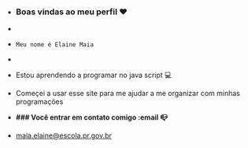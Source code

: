 - ### Boas vindas ao meu perfil ❤️
- 
- ```Meu nome é Elaine Maia``` 
- 
- Estou aprendendo a programar no java script 💻 
- Começei a usar esse site para me ajudar a me organizar com minhas programações

- **### Você entrar em contato comigo :email 📪**

-  maia.elaine@escola.pr.gov.br
